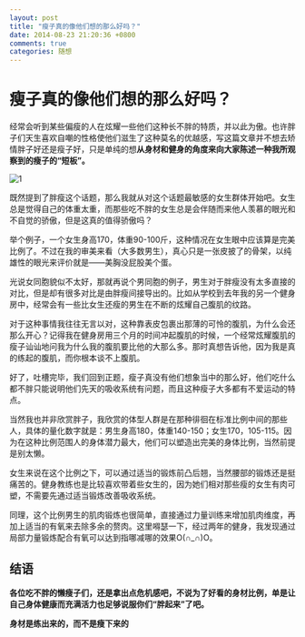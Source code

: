 ```yaml
---
layout: post
title: "瘦子真的像他们想的那么好吗？"
date: 2014-08-23 21:20:36 +0800
comments: true
categories: 随想
---
```

# 瘦子真的像他们想的那么好吗？

经常会听到某些偏瘦的人在炫耀一些他们这种长不胖的特质，并以此为傲。也许胖子们天生喜欢自嘲的性格使他们滋生了这种莫名的优越感，写这篇文章并不想去矫情胖子好还是瘦子好，只是单纯的想**从身材和健身的角度来向大家陈述一种我所观察到的瘦子的“短板”。**

![1](http://ww1.sinaimg.cn/large/3f18819bjw1ejmey1uqajj20a209zq3f.jpg)

既然提到了胖瘦这个话题，那么我就从对这个话题最敏感的女生群体开始吧。女生总是觉得自己的体重太重，而那些吃不胖的女生总是会伴随而来他人羡慕的眼光和不自觉的骄傲，但是这真的值得骄傲吗？

举个例子，一个女生身高170，体重90-100斤，这种情况在女生眼中应该算是完美比例了。不过在我的审美来看（大多数男生），真心只是一张皮披了的骨架，以纯雄性的眼光来评价就是——美胸没屁股美个蛋。

光说女同胞貌似不太好，那就再说个男同胞的例子，男生对于胖瘦没有太多直接的对比，但是却有很多对比是由胖瘦间接导出的。比如从学校到去年我的另一个健身房中，经常会有一些比女生还瘦的男生在不断的炫耀自己腹肌的纹路。

对于这种事情我往往无言以对，这种靠表皮包裹出那薄的可怜的腹肌，为什么会还那么开心？记得我在健身房用三个月的时间冲起腹肌的时候，一个经常炫耀腹肌的瘦子讪讪地问我为什么我的腹肌要比他的大那么多。那时真想告诉他，因为我是真的练起的腹肌，而你根本谈不上腹肌。

好了，吐槽完毕，我们回到正题，瘦子真没有他们想象当中的那么好，他们吃什么都不胖只能说明他们先天的吸收系统有问题，而且这种瘦子大多都有不爱运动的特点。

当然我也并非欣赏胖子，我欣赏的体型人群是在那种徘徊在标准比例中间的那些人，具体的量化数字就是：男生身高180，体重140-150；女生170，105-115。因为在这种比例范围人的身体潜力最大，他们可以塑造出完美的身体比例，当然前提是别太懒。

女生来说在这个比例之下，可以通过适当的锻炼前凸后翘，当然腰部的锻炼还是挺痛苦的。健身教练也是比较喜欢带着些女生的，因为她们相对那些瘦的女生有肉可塑，不需要先通过适当锻炼改善吸收系统。

同理，这个比例男生的肌肉锻炼也很简单，直接通过力量训练来增加肌肉维度，再加上适当的有氧来去除多余的赘肉。这里嘚瑟一下，经过两年的健身，我发现通过局部力量锻炼配合有氧可以达到指哪减哪的效果O(∩_∩)O。

## 结语

**各位吃不胖的懒瘦子们，还是拿出点危机感吧，不说为了好看的身材比例，单是让自己身体健康而充满活力也足够说服你们“胖起来”了吧。**

**身材是练出来的，而不是瘦下来的**
